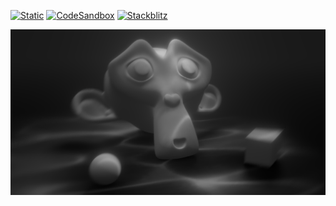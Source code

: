 [![Static](https://img.shields.io/badge/demo-%23646CFF.svg?logo=html5&logoColor=white)](https://pmndrs.github.io/examples/video-cookies)
[![CodeSandbox](https://img.shields.io/badge/codesandbox-040404?logo=codesandbox&logoColor=DBDBDB)](https://codesandbox.io/s/github/pmndrs/examples/tree/main/apps/video-cookies)
[![Stackblitz](https://img.shields.io/badge/stackblitz-fff?logo=Stackblitz&logoColor=1389FD)](https://stackblitz.com/github/pmndrs/examples/tree/main/apps/video-cookies)

![](thumbnail.png)

